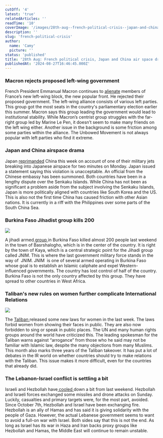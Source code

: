 ```yaml
---
cutOff: '4'
latest: 'true'
relatedArticles: ''
readTime: '10'
coverImage: '/images/28th-aug--french-political-crisis--japan-and-china-air-space-drama-a-g5OT.webp'
description: ''
slug: 'french-political-crisis'
author:
  name: 'Camy'
  picture: ''
status: 'published'
title: '28th Aug: French political crisis, Japan and China air space drama'
publishedAt: '2024-08-27T16:46:45.000Z'
---
```


### Macron rejects proposed left-wing government

French President Emmanual Macron continues to [alienate](https://www.dw.com/en/anger-after-macron-rejects-france-left-wing-government/a-70055758) members of France’s new left-wing block, the new popular front. He rejected their proposed government. The left-wing alliance consists of various left parties. This group got the most seats in the country's parliamentary election earlier this summer. Macron says this group leading the government would lead to institutional stability. While Macron’s centrist group struggles with the far-right group led by Marine Le Pen, it doesn’t seem to make many friends on the left wing either. Another issue in the background is some friction among some parties within the alliance. The Unbowed Movement is not always popular with left parties who find it extreme.

### Japan and China airspace drama

Japan [reprimanded](https://www.bbc.com/news/articles/c4gv4zede8jo) China this week on account of one of their military jets breaking into Japanese airspace for two minutes on Monday. Japan issued a statement saying this violation is unacceptable. An official from the Chinese embassy has been summoned. Both countries have been in a lengthy dispute over the Senkaku Islands. While China has not been as significant a problem aside from the subject involving the Senkaku Islands, Japan is more politically aligned with countries like South Korea and the US. This is also not the first time China has caused friction with other Asian nations. It is currently in a riff with the Philippines over some parts of the South China Sea.

### Burkina Faso Jihadist group kills 200

![](/images/28th-aug--french-political-crisis--japan-and-china-air-space-drama-a--2--czNj.webp)

A jihadi armed[ group ](https://www.aljazeera.com/news/2024/8/26/nearly-200-people-dead-whats-behind-armed-attacks-in-burkina-faso)in Burkina Faso killed almost 200 people last weekend in the town of Basrshalogho, which is in the center of the country. It is right by the town of Kaya, which is a central strategic point for the Jihadi group called JNIM. This is where the last government military force stands in the way of  JNIM. JNIM  is one of several armed operating in Burkina Faso whose goal is to establish an Islamic caliphate and expel Western-influenced governments. The country has lost control of half of the country. Burkina Faso is not the only country affected by this group. They have spread to other countries in West Africa.

### Taliban's new rules on women further complicate International Relations

![](/images/28th-aug--french-political-crisis--japan-and-china-air-space-drama-b-AxND.webp)

The [Taliban ](https://apnews.com/article/taliban-afghanistan-women-vice-virtue-law-8be7e4ebbe8012a1290f6d5292f781e3)released some new laws for women in the last week. The laws forbid women from showing their faces in public. They are also now forbidden to sing or speak in public places. The UN and many human rights groups around the world have criticized this. The leading spokesman for the Taliban warns against “arrogance” from those who he said may not be familiar with Islamic law, despite the many objections from many Muslims. This month also marks three years of the Taliban takeover. It has put a lot of debates in the IR world on whether countries should try to make relations with the Taliban. This issue makes it more difficult, even for the countries that already did.

### The Lebanon-Israel conflict is settling a bit

Israeli and Hezbollah have[ cooled ](https://www.bbc.com/news/articles/c4gv4zede8jo)down a bit from last weekend. Hezbollah and Israeli forces exchanged some missiles and drone attacks on Sunday. Luckily, casualties and primary targets were, for the most part, avoided. Since October 7th, Hezbollah and Israel have been exchanging fire. Hezbollah is an ally of Hamas and has said it is giving solidarity with the people of Gaza. However, the actual Lebanese government seems to want to avoid a full-on war with Israel. Both sides say that this is not the end. As long as Israel has its war in Haza and Iran backs proxy groups like Hezbollah and Hamas, the Middle East will continue to remain unstable.